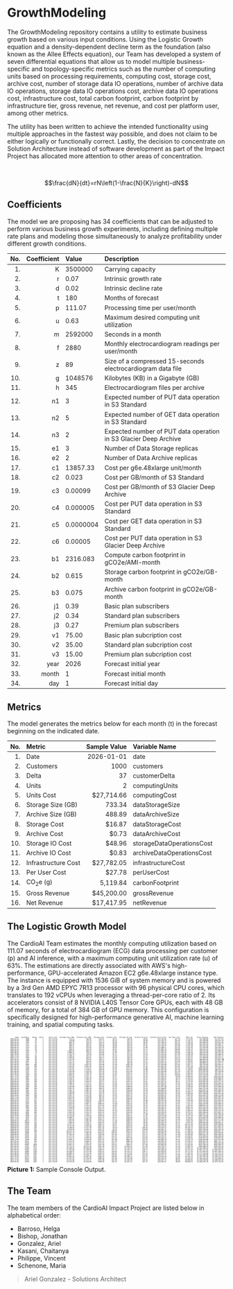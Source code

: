 # GrowthModeling
The GrowthModeling repository contains a utility to estimate business growth based on various input conditions. Using the Logistic Growth equation and a density-dependent decline term as the foundation (also known as the Allee Effects equation), our Team has developed a system of seven differential equations that allow us to model multiple business-specific and topology-specific metrics such as the number of computing units based on processing requirements, computing cost, storage cost, archive cost, number of storage data IO operations, number of archive data IO operations, storage data IO operations cost, archive data IO operations cost, infrastructure cost, total carbon footprint, carbon footprint by infrastructure tier, gross revenue, net revenue, and cost per platform user, among other metrics.

The utility has been written to achieve the intended functionality using multiple approaches in the fastest way possible, and does not claim to be either logically or functionally correct. Lastly, the decision to concentrate on Solution Architecture instead of software development as part of the Impact Project has allocated more attention to other areas of concentration.

<br>

$$\frac{dN}{dt}=rN\left(1-\frac{N}{K}\right)-dN$$

## Coefficients

The model we are proposing has 34 coefficients that can be adjusted to perform various business growth experiments, including defining multiple rate plans and modeling those simultaneously to analyze profitability under different growth conditions.

| No.  | Coefficient | Value         | Description                                                      |
| ---: | ---:        | :---          | :---                                                             |
| 1.   | K           | 3500000       | Carrying capacity                                                |
| 2.   | r           | 0.07          | Intrinsic growth rate                                            |
| 3.   | d           | 0.02          | Intrinsic decline rate                                           |
| 4.   | t           | 180           | Months of forecast                                               |
| 5.   | p           | 111.07        | Processing time per user/month                                   |
| 6.   | u           | 0.63          | Maximum desired computing unit utilization                       |
| 7.   | m           | 2592000       | Seconds in a month                                               |
| 8.   | f           | 2880          | Monthly electrocardiogram readings per user/month                |
| 9.   | z           | 89            | Size of a compressed 15-seconds electrocardiogram data file      |
| 10.  | g           | 1048576       | Kilobytes (KB) in a Gigabyte (GB)                                |
| 11.  | h           | 345           | Electrocardiogram files per archive                              |
| 12.  | n1          | 3             | Expected number of PUT data operation in S3 Standard             |
| 13.  | n2          | 5             | Expected number of GET data operation in S3 Standard             |
| 14.  | n3          | 2             | Expected number of PUT data operation in S3 Glacier Deep Archive |
| 15.  | e1          | 3             | Number of Data Storage replicas                                  |
| 16.  | e2          | 2             | Number of Data Archive replicas                                  |
| 17.  | c1          | 13857.33      | Cost per g6e.48xlarge unit/month                                 |
| 18.  | c2          | 0.023         | Cost per GB/month of S3 Standard                                 |
| 19.  | c3          | 0.00099       | Cost per GB/month of S3 Glacier Deep Archive                     |
| 20.  | c4          | 0.000005      | Cost per PUT data operation in S3 Standard                       |
| 21.  | c5          | 0.0000004     | Cost per GET data operation in S3 Standard                       |
| 22.  | c6          | 0.00005       | Cost per PUT data operation in S3 Glacier Deep Archive           |
| 23.  | b1          | 2316.083      | Compute carbon footprint in gCO2e/AMI-month                      |
| 24.  | b2          | 0.615         | Storage carbon footprint in gCO2e/GB-month                       |
| 25.  | b3          | 0.075         | Archive carbon footprint in gCO2e/GB-month                       |
| 26.  | j1          | 0.39          | Basic plan subscribers                                           |
| 27.  | j2          | 0.34          | Standard plan subscribers                                        |
| 28.  | j3          | 0.27          | Premium plan subscribers                                         |
| 29.  | v1          | 75.00         | Basic plan subcription cost                                      |
| 30.  | v2          | 35.00         | Standard plan subcription cost                                   |
| 31.  | v3          | 15.00         | Premium plan subcription cost                                    |
| 32.  | year        | 2026          | Forecast initial year                                            |
| 33.  | month       | 1             | Forecast initial month                                           |
| 34.  | day         | 1             | Forecast initial day                                             |

## Metrics

The model generates the metrics below for each month (t) in the forecast beginning on the indicated date.

| No.  | Metric              | Sample Value | Variable Name             |
| ---: | :---                | ---:         | :---                      |
| 1.   | Date                | 2026-01-01   | date                      |
| 2.   | Customers           | 1000         | customers                 |
| 3.   | Delta               | 37           | customerDelta             |
| 4.   | Units               | 2            | computingUnits            |
| 5.   | Units Cost          | $27,714.66   | computingCost             |
| 6.   | Storage Size (GB)   | 733.34       | dataStorageSize           |
| 7.   | Archive Size (GB)   | 488.89       | dataArchiveSize           |
| 8.   | Storage Cost        | $16.87       | dataStorageCost           |
| 9.   | Archive Cost        | $0.73        | dataArchiveCost           |
| 10.  | Storage IO Cost     | $48.96       | storageDataOperationsCost |
| 11.  | Archive IO Cost     | $0.83        | archiveDataOperationsCost |
| 12.  | Infrastructure Cost | $27,782.05   | infrastructureCost        |
| 13.  | Per User Cost       | $27.78       | perUserCost               |
| 14.  | CO<sub>2</sub>e (g) | 5,119.84     | carbonFootprint           |
| 15.  | Gross Revenue       | $45,200.00   | grossRevenue              |
| 16.  | Net Revenue         | $17,417.95   | netRevenue                |

## The Logistic Growth Model

The CardioAI Team estimates the monthly computing utilization based on 111.07 seconds of electrocardiogram (ECG) data processing per customer (p) and AI inference, with a maximum computing unit utilization rate (u) of 63%. The estimations are directly associated with AWS's high-performance, GPU-accelerated Amazon EC2 g6e.48xlarge instance type. The instance is equipped with 1536 GiB of system memory and is powered by a 3rd Gen AMD EPYC 7R13 processor with 96 physical CPU cores, which translates to 192 vCPUs when leveraging a thread-per-core ratio of 2. Its accelerators consist of 8 NVIDIA L40S Tensor Core GPUs, each with 48 GB of memory, for a total of 384 GB of GPU memory. This configuration is specifically designed for high-performance generative AI, machine learning training, and spatial computing tasks.

![Console Output](https://raw.githubusercontent.com/AGSArchitect/GrowthModeling/refs/heads/main/GrowthModeling/images/output.png "Console Output")
**Picture 1:** Sample Console Output.

## The Team

The team members of the CardioAI Impact Project are listed below in alphabetical order:

- Barroso, Helga
- Bishop, Jonathan
- Gonzalez, Ariel
- Kasani, Chaitanya
- Philippe, Vincent
- Schenone, Maria

> Ariel Gonzalez - Solutions Architect
